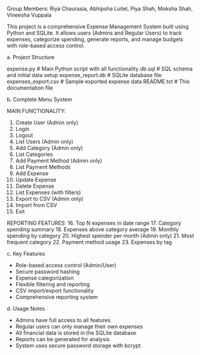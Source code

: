 Group Members: Riya Chaurasia, Abhipsha Luitel, Piya Shah, Moksha Shah, Vineesha Vuppala

This project is a comprehensive Expense Management System built using Python and SQLite.
It allows users (Admins and Regular Users) to track expenses, categorize spending, generate reports,
and manage budgets with role-based access control.

a. Project Structure

expense.py           # Main Python script with all functionality
db.sql               # SQL schema and initial data setup
expense_report.db    # SQLite database file
expenses_export.csv  # Sample exported expense data
README.txt           # This documentation file

b. Complete Menu System

MAIN FUNCTIONALITY:
1. Create User (Admin only)
2. Login
3. Logout
4. List Users (Admin only)
5. Add Category (Admin only)
6. List Categories
7. Add Payment Method (Admin only)
8. List Payment Methods
9. Add Expense
10. Update Expense
11. Delete Expense
12. List Expenses (with filters)
13. Export to CSV (Admin only)
14. Import from CSV
15. Exit

REPORTING FEATURES:
16. Top N expenses in date range
17. Category spending summary
18. Expenses above category average
19. Monthly spending by category
20. Highest spender per month (Admin only)
21. Most frequent category
22. Payment method usage
23. Expenses by tag

c. Key Features

- Role-based access control (Admin/User)
- Secure password hashing
- Expense categorization
- Flexible filtering and reporting
- CSV import/export functionality
- Comprehensive reporting system

d. Usage Notes

- Admins have full access to all features
- Regular users can only manage their own expenses
- All financial data is stored in the SQLite database
- Reports can be generated for analysis
- System uses secure password storage with bcrypt
